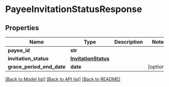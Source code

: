 # PayeeInvitationStatusResponse

## Properties
Name | Type | Description | Notes
------------ | ------------- | ------------- | -------------
**payee_id** | **str** |  | 
**invitation_status** | [**InvitationStatus**](InvitationStatus.md) |  | 
**grace_period_end_date** | **date** |  | [optional] 

[[Back to Model list]](../README.md#documentation-for-models) [[Back to API list]](../README.md#documentation-for-api-endpoints) [[Back to README]](../README.md)


